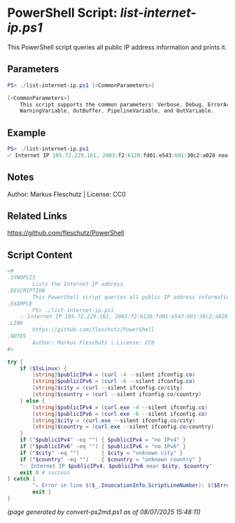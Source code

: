 PowerShell Script: *list-internet-ip.ps1*
===================================

This PowerShell script queries all public IP address information and prints it.

Parameters
----------
```powershell
PS> ./list-internet-ip.ps1 [<CommonParameters>]

[<CommonParameters>]
    This script supports the common parameters: Verbose, Debug, ErrorAction, ErrorVariable, WarningAction, 
    WarningVariable, OutBuffer, PipelineVariable, and OutVariable.
```

Example
-------
```powershell
PS> ./list-internet-ip.ps1
✅ Internet IP 185.72.229.161, 2003:f2:6128:fd01:e543:601:30c2:a028 near Munich, Germany

```

Notes
-----
Author: Markus Fleschutz | License: CC0

Related Links
-------------
https://github.com/fleschutz/PowerShell

Script Content
--------------
```powershell
<#
.SYNOPSIS
        Lists the Internet IP address
.DESCRIPTION
        This PowerShell script queries all public IP address information and prints it.
.EXAMPLE
        PS> ./list-internet-ip.ps1
	✅ Internet IP 185.72.229.161, 2003:f2:6128:fd01:e543:601:30c2:a028 near Munich, Germany
.LINK
        https://github.com/fleschutz/PowerShell
.NOTES
        Author: Markus Fleschutz | License: CC0
#>

try {
	if ($IsLinux) {
		[string]$publicIPv4 = (curl -4 --silent ifconfig.co)
		[string]$publicIPv6 = (curl -6 --silent ifconfig.co)
		[string]$city = (curl --silent ifconfig.co/city)
		[string]$country = (curl --silent ifconfig.co/country)
	} else {
		[string]$publicIPv4 = (curl.exe -4 --silent ifconfig.co)
		[string]$publicIPv6 = (curl.exe -6 --silent ifconfig.co)
		[string]$city = (curl.exe --silent ifconfig.co/city)
		[string]$country = (curl.exe --silent ifconfig.co/country)
	}
	if ("$publicIPv4" -eq "") { $publicIPv4 = "no IPv4" }
	if ("$publicIPv6" -eq "") { $publicIPv6 = "no IPv6" }
	if ("$city" -eq "")       { $city = "unknown city" }
	if ("$country" -eq "")    { $country = "unknown country" }
	"✅ Internet IP $publicIPv4, $publicIPv6 near $city, $country"
	exit 0 # success
} catch {
        "⚠️ Error in line $($_.InvocationInfo.ScriptLineNumber): $($Error[0])"
        exit 1
}
```

*(page generated by convert-ps2md.ps1 as of 08/07/2025 15:48:11)*
